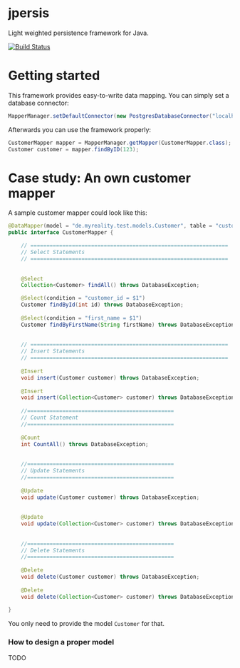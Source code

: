 jpersis
=======

Light weighted persistence framework for Java.


[![Build Status](https://travis-ci.org/MyRealityCoding/jpersis.svg?branch=master)](https://travis-ci.org/MyRealityCoding/jpersis)

Getting started
===

This framework provides easy-to-write data mapping. You can simply set a database connector:

```java
MapperManager.setDefaultConnector(new PostgresDatabaseConnector("localhost", "1234", "root", "mypassword"));
```

Afterwards you can use the framework properly:

```java
CustomerMapper mapper = MapperManager.getMapper(CustomerMapper.class);
Customer customer = mapper.findByID(123);
```

Case study: An own customer mapper
===

A sample customer mapper could look like this:

```java
@DataMapper(model = "de.myreality.test.models.Customer", table = "customer", primaryKey = "customer_id", foreignKeys = {"location_id"})
public interface CustomerMapper {

    // ==============================================================
    // Select Statements
    // ==============================================================
    
    
    @Select
    Collection<Customer> findAll() throws DatabaseException;

    @Select(condition = "customer_id = $1")
    Customer findById(int id) throws DatabaseException;
    
    @Select(condition = "first_name = $1")
    Customer findByFirstName(String firstName) throws DatabaseException;
    
    
    // ==============================================================
    // Insert Statements
    // ==============================================================
    
    @Insert
    void insert(Customer customer) throws DatabaseException;
    
    @Insert
    void insert(Collection<Customer> customer) throws DatabaseException;
    
    //==============================================
    // Count Statement
    //==============================================
    
    @Count
    int CountAll() throws DatabaseException;
    
    
    //==============================================
    // Update Statements
    //==============================================
    
    @Update
    void update(Customer customer) throws DatabaseException;
    
    
    @Update
    void update(Collection<Customer> customer) throws DatabaseException;
    
    
    //==============================================
    // Delete Statements
    //==============================================
    
    @Delete
    void delete(Customer customer) throws DatabaseException;
       
    @Delete
    void delete(Collection<Customer> customer) throws DatabaseException;
    
}
```

You only need to provide the model ```Customer``` for that.

### How to design a proper model

TODO
